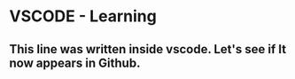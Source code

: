 # VSCODE - Learning 

## This line was written inside vscode. Let's see if It now appears in Github. 